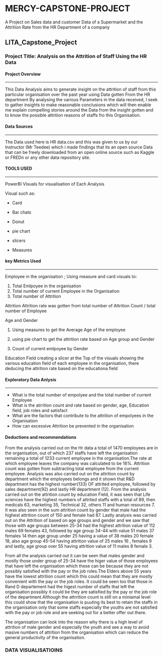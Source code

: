 # MERCY-CAPSTONE-PROJECT
A Project on  Sales data and customer Data of a Supermarket and the Attrition Rate from the HR Department of a company
## LITA_Capstone_Project

### Project Title: Analysis on the Attrition of Staff Using the HR Data

#### Project Overview
---
This  Data Analysis aims to generate insight on the attrition of staff from this particular organisation over the past year using Data gotten From the HR department
By analysing the various Parameters in the data received, I seek to gather insights to make reasonable conclusions which will then enable me explain compelling
stories around the Data from the insight gotten and to know the possible attrition reasons of staffs fro this Organisation.

#### Data Sources
---
The Data used here is HR data.csv and this was given to us by our Instructor (Mr Teedee) which i made findings that its an open source Data that can be freely
downloaded from an open online source such as Kaggle or FREDn or any other data repository site.

#### TOOLS USED
---
PowerBI Visuals for visualisation of Each Analysis

Visual such as:
- Card
  
- Bar chats

- Donut

- pie chart

- slicers

- Measures

#### key Metrics Used
---
Employee in the organisation ; Using measure and card visuals to:
1. Total Emlpoyee in the organisation
2. Total number of current Employee in the Organisation
3. Total number of Attrition

Attrition
Attrition rate was gotten from total number of Attrition Count / total number of Employee

Age and Gender

1. Using measures to get the Average Age of the employee

2. using pie chart to get the attrition rate based on Age group and Gender

3. Count of current emlpoyee by Gender

Education Field
creating a slicer at the Top of the visuals showing the various education field of each employee in the organisation, there deducing the attrition rate
based on the educationa field
   
#### Exploratory Data Anlysis
---
- What is the total number of empolyee and the total number of current Employee
- What is the atrrition count and rate based on gender, age, Education field, job roles and satisfact
- What are the factors that contribute to the attrition of empolyees in the Organisation
- How can excessive Attrition be prevented in the organisation


#### Deductions and recommendations
From the analysis carried out on the Hr data a total of 1470 employees are in the organisation, out of which 237 staffs have left the organisation remaining a total of
1233 current employee in the organisation.The rate at which employee leaves the company was calculated to be 16%. Attrition count was gotten from subtracting total employee from the current employee.
Analysis was also carried out on the attrition count by department which the employees belongs and it shown that R&D department has the highest number(133) OF attrited employee, followed by sales department(92) and lastly HR department (12).
From the analysis carried out on the attrition count by education Field, it was seen that Life sciences have the highest numbers of attrited staffs with a total of 89,
then medicals 63, marketing 35,  Technical 32, others 11 and human resources 7. It was also seen in the sum attrition count by gender that male had the highest attrition count of 150 and female had 87.
Lastly analysis was carried out on the Attrition of based on age groups and gender and we saw that those with age groups between 25-34 had the highest attrition value of 112 males 69 females 43, followed by age group 34-44 with value 51 males 37 females 14 then age group under 25 having a value of 38 males 20 female 18, also age group 45-54 having attrition value of 25 males 16 , females 9 and lastly, age group over 55 having attrition value of 11 males 8 female 3.

From all the analysis carried out it can be seen that males gender and mostly those under group of 25-34 have the higer value of those employees that have left the organisation which these can be because they are not possibly satisfied with the pay or the job roles.The Elders above 55 years have the lowest attrition count which this could mean that they are mostly convenient with the pay or the job roles. It could be seen too that those in Rand D departement had the higest number of staffs that left the organisation possibly it could be they are satisfied by the pay or the job role of the department.Although the attrrition count is still on a miniamal level this could show that the organisation is puuting its best to retain the staffs in the organisation only that some staffs especially the youths are not satisfied with the pay or job role and are seeking out for a better offer out there.

The organisation can look into the reason why there is a high level of attrition of male gender and especially the youth and see a way to avoid masive numbers of attrition from the organisation which can reduce the general productivity of the organisation.


### DATA VISUALISATIOINS














  


  

   





   









